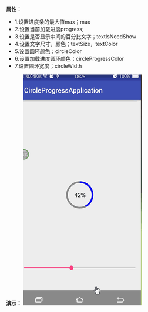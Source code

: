 **属性：**
- 1.设置进度条的最大值max；max
- 2.设置当前加载进度progress;
- 3.设置是否显示中间的百分比文字；textIsNeedShow
- 4.设置文字尺寸，颜色；textSize，textColor
- 5.设置圆环颜色；circleColor
- 6.设置加载进度圆环颜色；circleProgressColor
- 7.设置圆环宽度；circleWidth

**演示：**
![](https://github.com/longshun/CircleProgressView/blob/master/example/CircleProgressView.gif)

